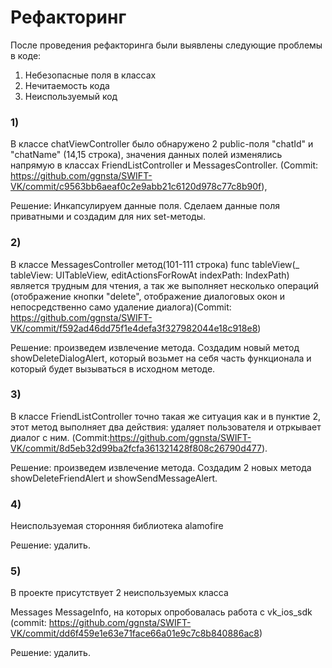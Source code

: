 # Рефакторинг

После проведения рефакторинга были выявлены следующие проблемы в коде:
1. Небезопасные поля в классах
2. Нечитаемость кода
3. Неиспользуемый код


### 1)
В классе chatViewController было обнаружено 2 public-поля "chatId" и "chatName" (14,15 cтрока), значения данных полей изменялись напрямую
в классах FriendListController  и MessagesController.
(Commit: https://github.com/ggnsta/SWIFT-VK/commit/c9563bb6aeaf0c2e9abb21c6120d978c77c8b90f),

Решение: Инкапсулируем данные поля. Сделаем данные поля приватными и создадим для них set-методы.

### 2)
В классе MessagesController  метод(101-111 строка) func tableView(_ tableView: UITableView, editActionsForRowAt indexPath: IndexPath) 
является трудным 
для чтения, а так же выполняет несколько операций (отображение кнопки "delete", отображение диалоговых окон 
и непосредственно само удаление диалога)(Commit: https://github.com/ggnsta/SWIFT-VK/commit/f592ad46dd75f1e4defa3f327982044e18c918e8)

Решение: произведем извлечение метода. Создадим новый метод showDeleteDialogAlert, который возьмет на себя часть функционала
и который будет вызываться в исходном методе.

### 3)
В классе FriendListController точно такая же ситуация как и в пунктие 2, этот метод выполняет два действия: удаляет пользователя и 
отркывает диалог с ним. (Commit:https://github.com/ggnsta/SWIFT-VK/commit/8d5eb32d99ba2fcfa361321428f808c26790d477).

Решение: произведем извлечение метода. Создадим 2 новых метода showDeleteFriendAlert и showSendMessageAlert.

### 4)
Неиспользуемая сторонняя библиотека alamofire

Решение: удалить.


### 5)
В проекте присутствует 2 неиспользуемых класса 

Messages MessageInfo, на которых опробовалась работа с vk_ios_sdk  (commit: https://github.com/ggnsta/SWIFT-VK/commit/dd6f459e1e63e71face66a01e9c7c8b840886ac8)

Решение: удалить.
